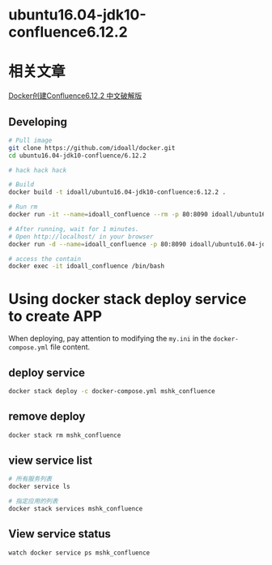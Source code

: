 
ubuntu16.04-jdk10-confluence6.12.2
=============


# 相关文章
[Docker创建Confluence6.12.2 中文破解版](https://mshk.top/2018/11/docker-confluence-6-12-2/)

## Developing

```bash
# Pull image
git clone https://github.com/idoall/docker.git
cd ubuntu16.04-jdk10-confluence/6.12.2

# hack hack hack

# Build
docker build -t idoall/ubuntu16.04-jdk10-confluence:6.12.2 .

# Run rm
docker run -it --name=idoall_confluence --rm -p 80:8090 idoall/ubuntu16.04-jdk10-confluence:6.12.2

# After running, wait for 1 minutes.
# Open http://localhost/ in your browser
docker run -d --name=idoall_confluence -p 80:8090 idoall/ubuntu16.04-jdk10-confluence:6.12.2

# access the contain
docker exec -it idoall_confluence /bin/bash
```
# Using docker stack deploy service to create APP



When deploying, pay attention to modifying the  `my.ini` in the `docker-compose.yml` file content.



## deploy service

```bash
docker stack deploy -c docker-compose.yml mshk_confluence
```

## remove deploy

```bash
docker stack rm mshk_confluence
```

## view service list

```bash
# 所有服务列表
docker service ls

# 指定应用的列表
docker stack services mshk_confluence
```

## View service status

```bash
watch docker service ps mshk_confluence
```
